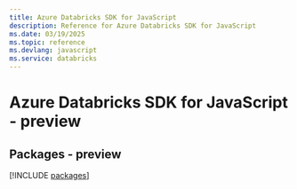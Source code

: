 ```yaml
---
title: Azure Databricks SDK for JavaScript
description: Reference for Azure Databricks SDK for JavaScript
ms.date: 03/19/2025
ms.topic: reference
ms.devlang: javascript
ms.service: databricks
---
```

# Azure Databricks SDK for JavaScript - preview
## Packages - preview
[!INCLUDE [packages](databricks-index.md)]